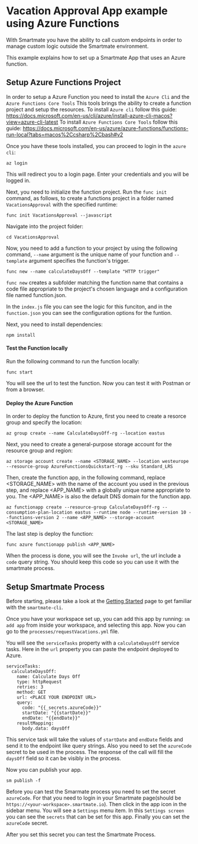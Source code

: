 # Vacation Approval App example using Azure Functions

With Smartmate you have the ability to call custom endpoints in order to manage custom logic outside the Smartmate environment.

This example explains how to set up a Smartmate App that uses an Azure function.

## Setup Azure Functions Project

In order to setup a Azure Function you need to install the `Azure Cli` and the `Azure Functions Core Tools`
This tools brings the ability to create a function project and setup the resources.
To install `Azure cli` follow this guide: https://docs.microsoft.com/en-us/cli/azure/install-azure-cli-macos?view=azure-cli-latest
To install `Azure Functions Core Tools` follow this guide: https://docs.microsoft.com/en-us/azure/azure-functions/functions-run-local?tabs=macos%2Ccsharp%2Cbash#v2

Once you have these tools installed, you can proceed to login in the `azure cli`:
```
az login
```
This will redirect you to a login page. Enter your credentials and you will be logged in.

Next, you need to initialize the function project.
Run the `func init` command, as follows, to create a functions project in a folder named `VacationsApproval` with the specified runtime:
```
func init VacationsApproval --javascript
```
Navigate into the project folder:
```
cd VacationsApproval
```
Now, you need to add a function to your project by using the following command, `--name` argument is the unique name of your function and `--template` argument specifies the function's trigger.
```
func new --name calculateDaysOff --template "HTTP trigger"
```
`func new` creates a subfolder matching the function name that contains a code file appropriate to the project's chosen language and a configuration file named function.json.

In the `index.js` file you can see the logic for this funciton, and in the `function.json` you can see the configuration options for the funtion.

Next, you need to install dependencies:
```
npm install
```

#### Test the Function locally

Run the following command to run the function locally:
```
func start
```
You will see the url to test the function.
Now you can test it with Postman or from a browser.

#### Deploy the Azure Function

In order to deploy the function to Azure, first you need to create a resorce group and specify the location:
```
az group create --name CalculateDaysOff-rg --location eastus
```

Next, you need to create a general-purpose storage account for the resource group and region:
```
az storage account create --name <STORAGE_NAME> --location westeurope --resource-group AzureFunctionsQuickstart-rg --sku Standard_LRS
```
Then, create the function app, in the following command, replace <STORAGE_NAME> with the name of the account you used in the previous step, and replace <APP_NAME> with a globally unique name appropriate to you. The <APP_NAME> is also the default DNS domain for the function app.
```
az functionapp create --resource-group CalculateDaysOff-rg --consumption-plan-location eastus --runtime node --runtime-version 10 --functions-version 2 --name <APP_NAME> --storage-account <STORAGE_NAME>
```

The last step is deploy the function:
```
func azure functionapp publish <APP_NAME>
```
When the process is done, you will see the `Invoke url`, the url include a `code` query string. You should keep this code so you can use it with the smartmate process.

## Setup Smartmate Process

Before starting, please take a look at the [Getting Started](https://docs.apps.smartmate.io/getting-started/index.html "Smartmate Getting Started Guide") page to get familiar with the `smartmate-cli`.

Once you have your workspace set up, you can add this app by running: `sm add app` from inside your workspace, and selecting this app. Now you can go to the `processes/requestVacations.yml` file.

You will see the `serviceTasks` property with a `calculateDaysOff` service tasks.
Here in the `url` property you can paste the endpoint deployed to Azure.
```
serviceTasks:
  calculateDaysOff:
    name: Calculate Days Off
    type: httpRequest
    retries: 3
    method: GET
    url: <PLACE YOUR ENDPOINT URL>
    query:
      code: "{{_secrets.azureCode}}"
      startDate: "{{startDate}}" 
      endDate: "{{endDate}}"
    resultMapping:
      body.data: daysOff
```
This service task will take the values of `startDate` and `endDate` fields and send it to the endpoint like query strings. Also you need to set the `azureCode` secret to be used in the process.
The response of the call will fill the `daysOff` field so it can be visibly in the process.

Now you can publish your app.
```
sm publish -f
```

Before you can test the Smarmate process you need to set the secret `azureCode`.
For that you need to login in your Smartmate page(should be `https://<your-workspace>.smartmate.io`).
Then click in the app icon in the sidebar menu. You will see a `Settings` menu item.
In this `Settings screen` you can see the `secrets` that can be set for this app.
Finally you can set the `azureCode` secret.

After you set this secret you can test the Smartmate Process.
